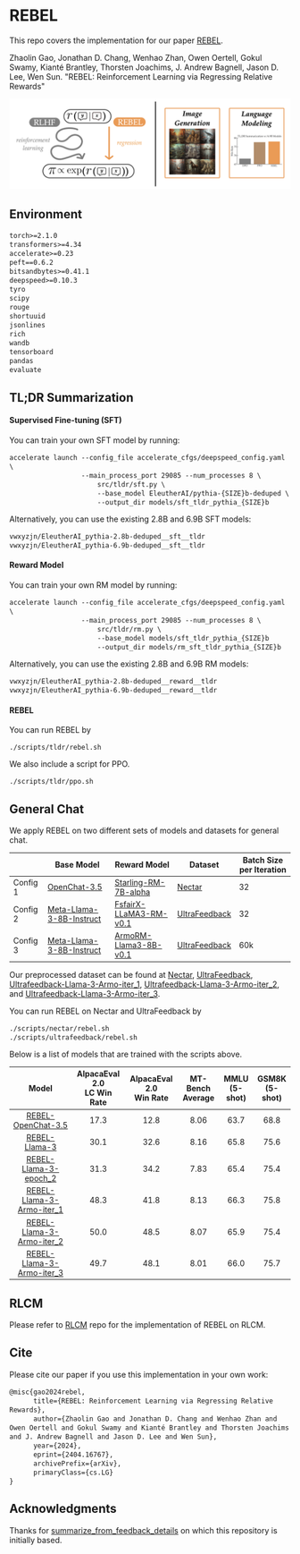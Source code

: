 # REBEL

This repo covers the implementation for our paper [REBEL](https://arxiv.org/abs/2404.16767). 

Zhaolin Gao, Jonathan D. Chang, Wenhao Zhan, Owen Oertell, Gokul Swamy, Kianté Brantley, Thorsten Joachims, J. Andrew Bagnell, Jason D. Lee, Wen Sun. "REBEL: Reinforcement Learning via Regressing Relative Rewards"

![front page](./figs/rebel_ffig.png)

## Environment

```
torch>=2.1.0
transformers>=4.34
accelerate>=0.23
peft==0.6.2
bitsandbytes>=0.41.1
deepspeed>=0.10.3
tyro
scipy
rouge
shortuuid
jsonlines
rich
wandb
tensorboard
pandas
evaluate
```

## TL;DR Summarization

#### Supervised Fine-tuning (SFT)

You can train your own SFT model by running:
```
accelerate launch --config_file accelerate_cfgs/deepspeed_config.yaml \
                  --main_process_port 29085 --num_processes 8 \
                      src/tldr/sft.py \
                      --base_model EleutherAI/pythia-{SIZE}b-deduped \
                      --output_dir models/sft_tldr_pythia_{SIZE}b
```
Alternatively, you can use the existing 2.8B and 6.9B SFT models:
```
vwxyzjn/EleutherAI_pythia-2.8b-deduped__sft__tldr
vwxyzjn/EleutherAI_pythia-6.9b-deduped__sft__tldr
```

#### Reward Model

You can train your own RM model by running:
```
accelerate launch --config_file accelerate_cfgs/deepspeed_config.yaml \
                  --main_process_port 29085 --num_processes 8 \
                      src/tldr/rm.py \
                      --base_model models/sft_tldr_pythia_{SIZE}b
                      --output_dir models/rm_sft_tldr_pythia_{SIZE}b
```
Alternatively, you can use the existing 2.8B and 6.9B RM models:
```
vwxyzjn/EleutherAI_pythia-2.8b-deduped__reward__tldr
vwxyzjn/EleutherAI_pythia-6.9b-deduped__reward__tldr
```

#### REBEL

You can run REBEL by
```
./scripts/tldr/rebel.sh
```

We also include a script for PPO.
```
./scripts/tldr/ppo.sh
```

## General Chat

We apply REBEL on two different sets of models and datasets for general chat.

|  | Base Model | Reward Model | Dataset | Batch Size per Iteration |
| -------- | ------- |  ------- |  ------- | -------- |
| Config 1 | [OpenChat-3.5](https://huggingface.co/openchat/openchat_3.5)   | [Starling-RM-7B-alpha](https://huggingface.co/berkeley-nest/Starling-RM-7B-alpha) | [Nectar](https://huggingface.co/datasets/berkeley-nest/Nectar) | 32 |
| Config 2 | [Meta-Llama-3-8B-Instruct](https://huggingface.co/meta-llama/Meta-Llama-3-8B-Instruct) | [FsfairX-LLaMA3-RM-v0.1](https://huggingface.co/sfairXC/FsfairX-LLaMA3-RM-v0.1) | [UltraFeedback](https://huggingface.co/datasets/openbmb/UltraFeedback) | 32 |
| Config 3 | [Meta-Llama-3-8B-Instruct](https://huggingface.co/meta-llama/Meta-Llama-3-8B-Instruct) | [ArmoRM-Llama3-8B-v0.1](https://huggingface.co/RLHFlow/ArmoRM-Llama3-8B-v0.1) | [UltraFeedback](https://huggingface.co/datasets/openbmb/UltraFeedback) | 60k |

Our preprocessed dataset can be found at [Nectar](https://huggingface.co/datasets/jdchang/nectar_openchat_preprocess), [UltraFeedback](https://huggingface.co/datasets/GitBag/ultrafeedback_llama3_eurus), [Ultrafeedback-Llama-3-Armo-iter_1](https://huggingface.co/datasets/Cornell-AGI/Ultrafeedback-Llama-3-Armo-iter_1), [Ultrafeedback-Llama-3-Armo-iter_2](https://huggingface.co/datasets/Cornell-AGI/Ultrafeedback-Llama-3-Armo-iter_2), and [Ultrafeedback-Llama-3-Armo-iter_3](https://huggingface.co/datasets/Cornell-AGI/Ultrafeedback-Llama-3-Armo-iter_3).

You can run REBEL on Nectar and UltraFeedback by
```
./scripts/nectar/rebel.sh
./scripts/ultrafeedback/rebel.sh
```

Below is a list of models that are trained with the scripts above.

| Model | AlpacaEval 2.0<br>LC Win Rate | AlpacaEval 2.0<br>Win Rate | MT-Bench<br>Average | MMLU<br>(5-shot) | GSM8K<br>(5-shot) |
| :--------: | :--------: |   :--------: | :--------: |  :--------: | :--------: |
| [REBEL-OpenChat-3.5](https://huggingface.co/Cornell-AGI/REBEL-OpenChat-3.5) | 17.3 | 12.8 | 8.06 | 63.7 | 68.8 |
| [REBEL-Llama-3](https://huggingface.co/Cornell-AGI/REBEL-Llama-3) | 30.1 | 32.6 | 8.16 | 65.8 | 75.6 |
| [REBEL-Llama-3-epoch_2](https://huggingface.co/Cornell-AGI/REBEL-Llama-3-epoch_2) | 31.3 | 34.2 | 7.83 | 65.4 | 75.4 |
| [REBEL-Llama-3-Armo-iter_1](https://huggingface.co/Cornell-AGI/REBEL-Llama-3-Armo-iter_1) | 48.3 | 41.8 | 8.13 | 66.3 | 75.8 |
| [REBEL-Llama-3-Armo-iter_2](https://huggingface.co/Cornell-AGI/REBEL-Llama-3-Armo-iter_2) | 50.0 | 48.5 | 8.07 | 65.9 | 75.4 |
| [REBEL-Llama-3-Armo-iter_3](https://huggingface.co/Cornell-AGI/REBEL-Llama-3-Armo-iter_3) | 49.7 | 48.1 | 8.01 | 66.0 | 75.7 |

## RLCM

Please refer to [RLCM](https://github.com/Owen-Oertell/rlcm) repo for the implementation of REBEL on RLCM.

## Cite
Please cite our paper if you use this implementation in your own work:
```
@misc{gao2024rebel,
      title={REBEL: Reinforcement Learning via Regressing Relative Rewards}, 
      author={Zhaolin Gao and Jonathan D. Chang and Wenhao Zhan and Owen Oertell and Gokul Swamy and Kianté Brantley and Thorsten Joachims and J. Andrew Bagnell and Jason D. Lee and Wen Sun},
      year={2024},
      eprint={2404.16767},
      archivePrefix={arXiv},
      primaryClass={cs.LG}
}
```

## Acknowledgments
Thanks for [summarize_from_feedback_details](https://github.com/vwxyzjn/summarize_from_feedback_details/tree/62c37d63c212c55bde52833611eb642a95facb5c) on which this repository is initially based.
